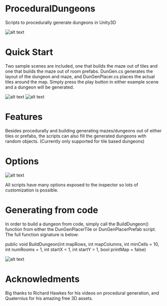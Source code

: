# ProceduralDungeons
Scripts to procedurally generate dungeons in Unity3D

![alt text](Screenshots/maze1.JPG "Screenshot")

# Quick Start

Two sample scenes are included, one that builds the maze out of tiles and one that builds the maze out of room prefabs. DunGen.cs generates the layout of the dungeon and maze, and DunGenPlacer.cs places the actual tiles around the map. Simply press the play button in either example scene and a dungeon will be generated.

![alt text](Screenshots/maze2.JPG "Screenshot")
![alt text](Screenshots/maze.JPG "Screenshot")

# Features

Besides procedurally and building generating mazes/dungeons out of either tiles or prefabs, the scripts can also fill the generated dungeons with random objects. (Currently only supported for tile based dungeons)

# Options

![alt text](Screenshots/options.JPG "Screenshot")

All scripts have many options exposed to the inspector so lots of customization is possible.

# Generating from code

In order to build a dungeon from code, simply call the BuildDungeon() function from either the DunGenPlacerTile or DunGenPlacerPrefab script. The full function signature is below:

public void BuildDungeon(int mapRows, int mapColumns, int minCells = 10, int numRooms = 1, int startX = 1, int startY = 1, bool printMap = false)

![alt text](Screenshots/maze3.JPG "Screenshot")

# Acknowledments

Big thanks to Richard Hawkes for his videos on procedural generation, and Quaternius for his amazing free 3D assets.
